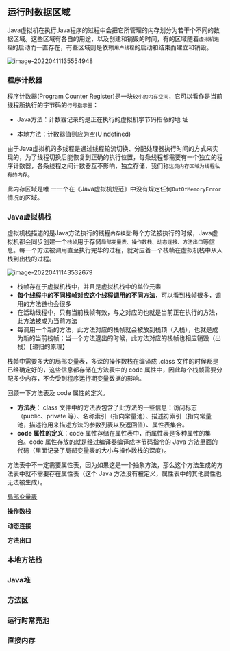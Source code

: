 ## 运行时数据区域

Java虚拟机在执行Java程序的过程中会把它所管理的内存划分为若干个不同的数据区域。这些区域有各自的用途，以及创建和销毁的时间，有的区域随着`虚拟机进程`的启动而一直存在，有些区域则是依赖`用户线程`的启动和结束而建立和销毁。

![image-20220411135554948](https://cdn.jsdelivr.net/gh/zjmJavaByte/images/img/202204111355026.png)

### 程序计数器

程序计数器(Program Counter Register)是一块`较小的内存空间`，它可以看作是当前线程所执行的字节码的`行号指示器`：

- Java方法：计数器记录的是正在执行的虚拟机字节码指令的地 址

- 本地方法：计数器值则应为空(U ndefined)

由于Java虚拟机的多线程是通过线程轮流切换、分配处理器执行时间的方式来实现的，为了线程切换后能恢复到正确的执行位置，每条线程都需要有一个独立的程序计数器，各条线程之间计数器互不影响，独立存储，我们称`这类内存区域为线程私有的内存`。

此内存区域是唯 一一个在《Java虚拟机规范》中没有规定任何`OutOfMemoryError`情况的区域。

### Java虚拟机栈

虚拟机栈描述的是Java方法执行的线程`内存模型`:每个方法被执行的时候，Java虚拟机都会同步创建一个`栈帧`用于存储`局部变量表、操作数栈、动态连接、方法出口`等信息。每一个方法被调用直至执行完毕的过程，就对应着一个栈帧在虚拟机栈中从入栈到出栈的过程。

![image-20220411143532679](https://cdn.jsdelivr.net/gh/zjmJavaByte/images/img/202204111435712.png)

- 栈帧存在于虚拟机栈中，并且是虚拟机栈中的单位元素
- **每个线程中的不同栈帧对应这个线程调用的不同方法**，可以看到栈帧很多，调用的方法链也会很多
- 在活动线程中，只有当前栈帧有效，与之对应的也就是当前正在执行的方法，此方法被成为当前方法
- 每调用一个新的方法，此方法对应的栈帧就会被放到栈顶（入栈），也就是成为新的当前栈帧；当一个方法退出的时候，此方法对应的栈帧也相应销毁（出栈）【递归的原理】

栈帧中需要多大的局部变量表，多深的操作数栈在编译成 .class 文件的时候都是已经确定好的，这些信息都存储在方法表中的 code 属性中，因此每个栈帧需要分配多少内存，不会受到程序运行期变量数据的影响。

回顾一下方法表及 code 属性的定义。

- **方法表**：.class 文件中的方法表包含了此方法的一些信息：访问标志（public、private 等）、名称索引（指向常量池）、描述符索引（指向常量池，描述符用来描述方法的参数列表以及返回值）、属性表集合。
- **code 属性的定义**：code 属性存储在属性表中，而属性表是多种属性的集合。code 属性存放的就是经过编译器编译成字节码指令的 Java 方法里面的代码（里面记录了局部变量表的大小与操作数栈的深度）。

方法表中不一定需要属性表，因为如果这是一个抽象方法，那么这个方法生成的方法表中就不需要存在属性表（这个 Java 方法没有被定义，属性表中的其他属性也无法被生成）。

[局部变量表](https://github.com/zjmJavaByte/JavaQaaQ/blob/master/docs/jdk/%E5%B1%80%E9%83%A8%E5%8F%98%E9%87%8F%E8%A1%A8.md)

**操作数栈**

**动态连接**

**方法出口**

### 本地方法栈

### Java堆

### 方法区

### 运行时常亮池

### 直接内存